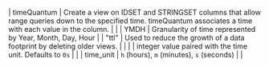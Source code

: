 | timeQuantum | Create a view on IDSET and STRINGSET columns that allow range queries down to the specified time. timeQuantum associates a time with each value in the column. |  |
| YMDH | Granularity of time represented by Year, Month, Day, Hour |
| "ttl" | Used to reduce the growth of a data footprint by deleting older views. |  |
| <integer> | integer value paired with the time unit. Defaults to `0s` |  |
| time_unit | `h` (hours), `m` (minutes), `s` (seconds) |  |
